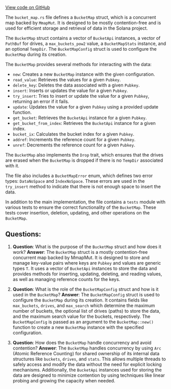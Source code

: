 [View code on GitHub](https://github.com/solana-labs/solana/blob/master/bucket_map/src/bucket_map.rs)

The `bucket_map.rs` file defines a `BucketMap` struct, which is a concurrent map backed by `MmapMut`. It is designed to be mostly contention-free and is used for efficient storage and retrieval of data in the Solana project.

The `BucketMap` struct contains a vector of `BucketApi` instances, a vector of `PathBuf` for drives, a `max_buckets_pow2` value, a `BucketMapStats` instance, and an optional `TempDir`. The `BucketMapConfig` struct is used to configure the `BucketMap` during its creation.

The `BucketMap` provides several methods for interacting with the data:

- `new`: Creates a new `BucketMap` instance with the given configuration.
- `read_value`: Retrieves the values for a given `Pubkey`.
- `delete_key`: Deletes the data associated with a given `Pubkey`.
- `insert`: Inserts or updates the value for a given `Pubkey`.
- `try_insert`: Tries to insert or update the value for a given `Pubkey`, returning an error if it fails.
- `update`: Updates the value for a given `Pubkey` using a provided update function.
- `get_bucket`: Retrieves the `BucketApi` instance for a given `Pubkey`.
- `get_bucket_from_index`: Retrieves the `BucketApi` instance for a given index.
- `bucket_ix`: Calculates the bucket index for a given `Pubkey`.
- `addref`: Increments the reference count for a given `Pubkey`.
- `unref`: Decrements the reference count for a given `Pubkey`.

The `BucketMap` also implements the `Drop` trait, which ensures that the drives are erased when the `BucketMap` is dropped if there is no `TempDir` associated with it.

The file also includes a `BucketMapError` enum, which defines two error types: `DataNoSpace` and `IndexNoSpace`. These errors are used in the `try_insert` method to indicate that there is not enough space to insert the data.

In addition to the main implementation, the file contains a `tests` module with various tests to ensure the correct functionality of the `BucketMap`. These tests cover insertion, deletion, updating, and other operations on the `BucketMap`.
## Questions: 
 1. **Question**: What is the purpose of the `BucketMap` struct and how does it work?
   **Answer**: The `BucketMap` struct is a mostly contention-free concurrent map backed by MmapMut. It is designed to store and manage key-value pairs where keys are `Pubkey` and values are generic types `T`. It uses a vector of `BucketApi` instances to store the data and provides methods for inserting, updating, deleting, and reading values, as well as managing reference counts for the keys.

2. **Question**: What is the role of the `BucketMapConfig` struct and how is it used in the `BucketMap`?
   **Answer**: The `BucketMapConfig` struct is used to configure the `BucketMap` during its creation. It contains fields like `max_buckets`, `drives`, and `max_search` which determine the maximum number of buckets, the optional list of drives (paths) to store the data, and the maximum search value for the buckets, respectively. The `BucketMapConfig` is passed as an argument to the `BucketMap::new()` function to create a new `BucketMap` instance with the specified configuration.

3. **Question**: How does the `BucketMap` handle concurrency and avoid contention?
   **Answer**: The `BucketMap` handles concurrency by using `Arc` (Atomic Reference Counting) for shared ownership of its internal data structures like `buckets`, `drives`, and `stats`. This allows multiple threads to safely access and modify the data without the need for explicit locking mechanisms. Additionally, the `BucketApi` instances used for storing the data are designed to minimize contention by using techniques like linear probing and growing the capacity when needed.